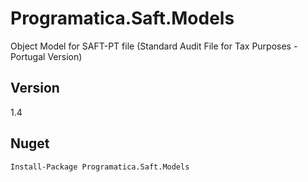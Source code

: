 # Programatica.Saft.Models
Object Model for SAFT-PT file (Standard Audit File for Tax Purposes - Portugal Version)

## Version
1.4

## Nuget
```
Install-Package Programatica.Saft.Models
```
